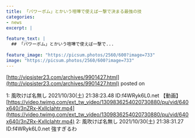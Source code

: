 ```yaml
---
title: 「パワーボム」とかいう喧嘩で使えば一撃で決まる最強の技
categories:
- news
excerpt: |
  
feature_text: |
  ## 「パワーボム」とかいう喧嘩で使えば一撃で...
  
feature_image: "https://picsum.photos/2560/600?image=733"
image: "https://picsum.photos/2560/600?image=733"
---
```


[http://vipsister23.com/archives/9901427.html](http://vipsister23.com/archives/9901427.html)
posted on 

<!--more-->

1: 風吹けば名無し 2021/10/30(土) 21:38:23.48 ID:f4WRyk6L0.net 【動画】[https://video.twimg.com/ext_tw_video/1309836254020730880/pu/vid/640x640/3nZRx-KxllcIahtr.mp4](https://video.twimg.com/ext_tw_video/1309836254020730880/pu/vid/640x640/3nZRx-KxllcIahtr.mp4) 2: 風吹けば名無し 2021/10/30(土) 21:38:31.27 ID:f4WRyk6L0.net 強すぎるわ
